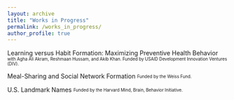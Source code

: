 ```yaml
---
layout: archive
title: "Works in Progress"
permalink: /works_in_progress/
author_profile: true
---
```


Learning versus Habit Formation: Maximizing Preventive Health Behavior
<sub><sup>with Agha Ali Akram, Reshmaan Hussam, and Akib Khan. Funded by USAID Development Innovation Ventures (DIV).</sup></sub>


Meal-Sharing and Social Network Formation
<sub><sup>Funded by the Weiss Fund.</sup></sub>


U.S. Landmark Names
<sub><sup>Funded by the Harvard Mind, Brain, Behavior Initiative.</sup></sub>



